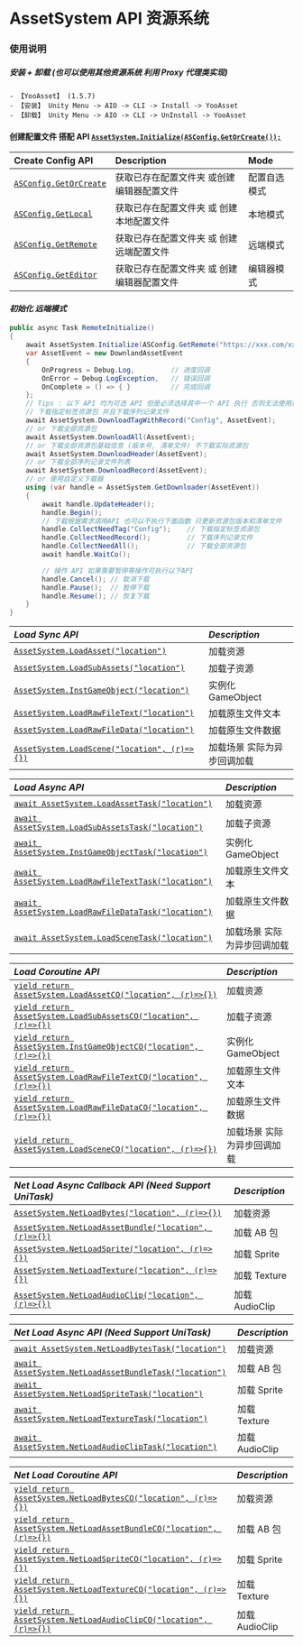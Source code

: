 # AssetSystem API 资源系统

### 使用说明

##### 安装 + 卸载 (也可以使用其他资源系统 利用 Proxy 代理类实现)
    - 【YooAsset】 (1.5.7)
    - 【安装】 Unity Menu -> AIO -> CLI -> Install -> YooAsset
    - 【卸载】 Unity Menu -> AIO -> CLI -> UnInstall -> YooAsset

#### 创建配置文件 搭配 API [`AssetSystem.Initialize(ASConfig.GetOrCreate());`](../../Runtime/Basics/AssetSystem.cs#L25)

| Create Config API                                               | Description                                | Mode         |
| :-------------------------------------------------------------- | :----------------------------------------- | :----------- |
| [`ASConfig.GetOrCreate`](../../Runtime/Config/ASConfig.cs#L214) | 获取已存在配置文件夹 或创建编辑器配置文件  | 配置自选模式 |
| [`ASConfig.GetLocal`](../../Runtime/Config/ASConfig.cs#L286)    | 获取已存在配置文件夹 或 创建本地配置文件   | 本地模式     |
| [`ASConfig.GetRemote`](../../Runtime/Config/ASConfig.cs#L256)   | 获取已存在配置文件夹 或 创建远端配置文件   | 远端模式     |
| [`ASConfig.GetEditor`](../../Runtime/Config/ASConfig.cs#L309)   | 获取已存在配置文件夹 或 创建编辑器配置文件 | 编辑器模式   |

#### *初始化 远端模式*

```csharp
public async Task RemoteInitialize()
{
    await AssetSystem.Initialize(ASConfig.GetRemote("https://xxx.com/xxx"));
    var AssetEvent = new DownlandAssetEvent
    {
        OnProgress = Debug.Log,         // 进度回调
        OnError = Debug.LogException,   // 错误回调
        OnComplete = () => { }          // 完成回调
    };
    // Tips : 以下 API 均为可选 API 但是必须选择其中一个 API 执行 否则无法使用远端模式
    // 下载指定标签资源包 并且下载序列记录文件
    await AssetSystem.DownloadTagWithRecord("Config", AssetEvent);
    // or 下载全部资源包
    await AssetSystem.DownloadAll(AssetEvent);
    // or 下载全部资源包基础信息 (版本号, 清单文件) 不下载实际资源包
    await AssetSystem.DownloadHeader(AssetEvent);
    // or 下载全部序列记录文件列表
    await AssetSystem.DownloadRecord(AssetEvent);
    // or 使用自定义下载器
    using (var handle = AssetSystem.GetDownloader(AssetEvent))
    {
        await handle.UpdateHeader();
        handle.Begin();
        // 下载根据需求调用API 也可以不执行下面函数 只更新资源包版本和清单文件
        handle.CollectNeedTag("Config");    // 下载指定标签资源包
        handle.CollectNeedRecord();         // 下载序列记录文件
        handle.CollectNeedAll();            // 下载全部资源包
        await handle.WaitCo();

        // 操作 API 如果需要暂停等操作可执行以下API
        handle.Cancel(); // 取消下载
        handle.Pause();  // 暂停下载
        handle.Resume(); // 恢复下载
    }
}
```

| *Load Sync API*                                                                              | *Description*               |
| :------------------------------------------------------------------------------------------- | :-------------------------- |
| [`AssetSystem.LoadAsset("location")`](../../Runtime/Basics/AssetSystem.Load.cs#L156)         | 加载资源                    |
| [`AssetSystem.LoadSubAssets("location")`](../../Runtime/Basics/AssetSystem.Load.cs#27)       | 加载子资源                  |
| [`AssetSystem.InstGameObject("location")`](../../Runtime/Basics/AssetSystem.Inst.cs#24)      | 实例化 GameObject            |
| [`AssetSystem.LoadRawFileText("location")`](../../Runtime/Basics/AssetSystem.Load.cs#458)    | 加载原生文件文本            |
| [`AssetSystem.LoadRawFileData("location")`](../../Runtime/Basics/AssetSystem.Load.cs#490)    | 加载原生文件数据            |
| [`AssetSystem.LoadScene("location", (r)=>{})`](../../Runtime/Basics/AssetSystem.Load.cs#400) | 加载场景 实际为异步回调加载 |

| *Load Async API*                                                                                    | *Description*               |
| :-------------------------------------------------------------------------------------------------- | :-------------------------- |
| [`await AssetSystem.LoadAssetTask("location")`](../../Runtime/Basics/AssetSystem.Load.cs#361)       | 加载资源                    |
| [`await AssetSystem.LoadSubAssetsTask("location")`](../../Runtime/Basics/AssetSystem.Load.cs#141)   | 加载子资源                  |
| [`await AssetSystem.InstGameObjectTask("location")`](../../Runtime/Basics/AssetSystem.Inst.cs#48)   | 实例化 GameObject            |
| [`await AssetSystem.LoadRawFileTextTask("location")`](../../Runtime/Basics/AssetSystem.Load.cs#478) | 加载原生文件文本            |
| [`await AssetSystem.LoadRawFileDataTask("location")`](../../Runtime/Basics/AssetSystem.Load.cs#510) | 加载原生文件数据            |
| [`await AssetSystem.LoadSceneTask("location")`](../../Runtime/Basics/AssetSystem.Load.cs#439)       | 加载场景 实际为异步回调加载 |

| *Load Coroutine API*                                                                                              | *Description*               |
| :---------------------------------------------------------------------------------------------------------------- | :-------------------------- |
| [`yield return AssetSystem.LoadAssetCO("location", (r)=>{})`](../../Runtime/Basics/AssetSystem.Load.cs#306)       | 加载资源                    |
| [`yield return AssetSystem.LoadSubAssetsCO("location", (r)=>{})`](../../Runtime/Basics/AssetSystem.Load.cs#65)    | 加载子资源                  |
| [`yield return AssetSystem.InstGameObjectCO("location", (r)=>{})`](../../Runtime/Basics/AssetSystem.Inst.cs#97)   | 实例化 GameObject            |
| [`yield return AssetSystem.LoadRawFileTextCO("location", (r)=>{})`](../../Runtime/Basics/AssetSystem.Load.cs#532) | 加载原生文件文本            |
| [`yield return AssetSystem.LoadRawFileDataCO("location", (r)=>{})`](../../Runtime/Basics/AssetSystem.Load.cs#521) | 加载原生文件数据            |
| [`yield return AssetSystem.LoadSceneCO("location", (r)=>{})`](../../Runtime/Basics/AssetSystem.Load.cs#420)       | 加载场景 实际为异步回调加载 |


| *Net Load Async Callback API (Need Support UniTask)*                                                  | *Description* |
| :---------------------------------------------------------------------------------------------------- | :------------ |
| [`AssetSystem.NetLoadBytes("location", (r)=>{})`](../../Runtime/Basics/AssetSystem.Net.cs#L121)       | 加载资源      |
| [`AssetSystem.NetLoadAssetBundle("location", (r)=>{})`](../../Runtime/Basics/AssetSystem.Net.cs#L156) | 加载 AB 包      |
| [`AssetSystem.NetLoadSprite("location", (r)=>{})`](../../Runtime/Basics/AssetSystem.Net.cs#L87)       | 加载 Sprite    |
| [`AssetSystem.NetLoadTexture("location", (r)=>{})`](../../Runtime/Basics/AssetSystem.Net.cs#L68)      | 加载 Texture   |
| [`AssetSystem.NetLoadAudioClip("location", (r)=>{})`](../../Runtime/Basics/AssetSystem.Net.cs#L139)   | 加载 AudioClip |


| *Net Load Async API (Need Support UniTask)*                                                            | *Description* |
| :----------------------------------------------------------------------------------------------------- | :------------ |
| [`await AssetSystem.NetLoadBytesTask("location")`](../../Runtime/Basics/AssetSystem.Net.cs#L320)       | 加载资源      |
| [`await AssetSystem.NetLoadAssetBundleTask("location")`](../../Runtime/Basics/AssetSystem.Net.cs#L350) | 加载 AB 包      |
| [`await AssetSystem.NetLoadSpriteTask("location")`](../../Runtime/Basics/AssetSystem.Net.cs#L291)      | 加载 Sprite    |
| [`await AssetSystem.NetLoadTextureTask("location")`](../../Runtime/Basics/AssetSystem.Net.cs#L274)     | 加载 Texture   |
| [`await AssetSystem.NetLoadAudioClipTask("location")`](../../Runtime/Basics/AssetSystem.Net.cs#L336)   | 加载 AudioClip |


| *Net Load Coroutine API*                                                                                            | *Description* |
| :------------------------------------------------------------------------------------------------------------------ | :------------ |
| [`yield return AssetSystem.NetLoadBytesCO("location", (r)=>{})`](../../Runtime/Basics/AssetSystem.Net.cs#L256)      | 加载资源      |
| [`yield return AssetSystem.NetLoadAssetBundleCO("location", (r)=>{})`](../../Runtime/Basics/AssetSystem.Net.cs#213) | 加载 AB 包      |
| [`yield return AssetSystem.NetLoadSpriteCO("location", (r)=>{})`](../../Runtime/Basics/AssetSystem.Net.cs#195)      | 加载 Sprite    |
| [`yield return AssetSystem.NetLoadTextureCO("location", (r)=>{})`](../../Runtime/Basics/AssetSystem.Net.cs#179)     | 加载 Texture   |
| [`yield return AssetSystem.NetLoadAudioClipCO("location", (r)=>{})`](../../Runtime/Basics/AssetSystem.Net.cs#228)   | 加载 AudioClip |

